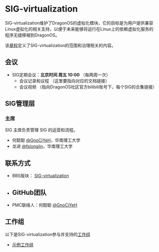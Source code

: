# SIG-virtualization

SIG-virtualization维护了DragonOS的虚拟化模块，它的目标是为用户提供兼容Linux虚拟化的相关支持，以便于未来能够将运行在Linux上的依赖虚拟化服务的程序无缝移植到DragonOS。


该[章程](charter.md)定义了SIG-virtualization的范围和治理相关的内容。

## 会议

- SIG定期会议：**北京时间 周五 10:00** （每两周一次）
  - 会议记录和议程 （这里要指向对应的文档链接）
  - 会议视频 （指向DragonOS社区官方bilibili账号下，每个SIG的合集链接）


## SIG管理层

### 主席

SIG 主席负责管理 SIG 的运营和流程。

- 何懿聪 [@GnoCiYeH](https://github.com/GnoCiYeH)，华南理工大学
- 龙进 [@fslongjin](https://github.com/fslongjin)，华南理工大学

## 联系方式

- BBS版块： [SIG-virtualization](https://bbs.dragonos.org.cn/c/sig-virt/10)
- GitHub团队
  - 
- PMC联络人：何懿聪 [@GnoCiYeH](https://github.com/GnoCiYeH)

## 工作组

以下是SIG-virtualization参与并支持的[工作组]

- [示例工作组]

[工作组]: /governance/dev-group.md#WG（工作组）
[子项目]: /governance/dev-group.md#子项目
[示例工作组]: /wgs/wg-template/README.md

